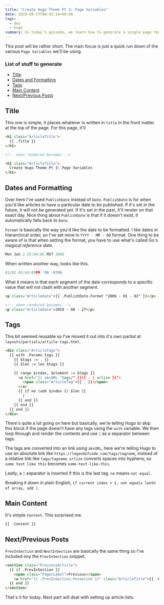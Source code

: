 ```yaml
---
title: "Create Hugo Theme Pt 3: Page Variables"
date: 2019-08-27T00:42:14+09:00
tags:
  - dev
  - hugo
summary: In today's episode, we learn how to generate a single page template using Page Variables.
---
```


This post will be rather short. The main focus is just a quick run down of the various `Page Variables` we'll be using.

### List of stuff to generate
- [Title](#title)
- [Dates and Formatting](#dates-and-formatting)
- [Tags](#tags)
- [Main Content](#main-content)
- [Next/Previous Posts](#next-previous-posts)


## Title

This one is simple, it places whatever is written in `title` in the front matter at the top of the page. For this page, it'll

```html
<h1 class="ArticleTitle">
  {{ .Title }}
</h1>

<!-- when rendered becomes -->

<h1 class="ArticleTitle">
  Create Hugo Theme Pt 3: Page Variables
</h1>
```

## Dates and Formatting

Over here I've used `PublishDate` instead of `Date`. `PublishDate` is for when you'd like articles to have a particular date to be published. If it's set in the future, it will not be generated yet. If it's set in the past, it'll render on that exact day. Nice thing about `PublishDate` is that if it doesn't exist, it automatically falls back to `Date`.

`Format` is basically the way you'd like the date to be formatted. I like dates in hierarchical order, so I've set mine in `YYYY - MM - DD` format. One thing to be aware of is that when setting the format, you have to use what's called Go's *magical reference date*.

```go
Mon Jan 2 15:04:05 MST 2006
```

When written another way, looks like this.

```go
01/02 03:04:05PM '06 -0700
```

What it means is that each segment of the date corresponds to a specific value that will not clash with another segment. 

```html
<p class="ArticleDate">{{ .PublishDate.Format "2006 - 01 - 02" }}</p>

<!-- when rendered becomes -->
<p class="ArticleDate">2019 - 08 - 27</p>
```

## Tags

This bit seemed reusable so I've moved it out into it's own partial at `layouts/partials/article-tags.html`. 

```html
<div class="ArticleTags">
  {{ with .Params.tags }}
    {{ $tags := . }}
    {{ $len := len $tags }}

    {{ range $index, $element := $tags }}
      <a href="{{ absURL "tags/" }}{{ . | urlize }}">
        <span class="ArticleTag">{{ . }}</span>
      </a> 
      {{ if ne (add $index 1) $len }}
        |
      {{ end }}
    {{ end }}
  {{ end }}
</div>

```

There's quite a lot going on here but basically, we're telling Hugo to skip this block if the page doesn't have any tags using the `with` variable. We then loop through and render the contents and use `|` as a separator between tags.

The tags are converted into an link using `absURL`, here we're telling Hugo to use an absolute link like `https://legendofcode.com/tags/tagname`, instead of a relative link like `tags/tagname`. `urlize` converts spaces into hyphens, so `some text like this` becomes `some-text-like-this`.

Lastly, a `|` separator is inserted if this is the last tag.
`ne` means `not equal`.

Breaking it down in plain English, `if current index + 1, not equals lenth of array, add |`.

## Main Content

It's simple `Content`. This surprised me.

```html
{{ .Content }}
```

## Next/Previous Posts

`PrevInSection` and `NextInSection` are basically the same thing so I've included ony the `PrevInSection` snippet.

```html
<section class="PreviousArticle">
  {{ if .PrevInSection }}
    <span class="PagerLabel">Previous</span>
    <a href="{{ .PrevInSection.Permalink }}" class="ArticleTitle">{{ .PrevInSection.Title }}</a>
  {{ end }}
</section>
```

That's it for today. Next part will deal with setting up article lists.
